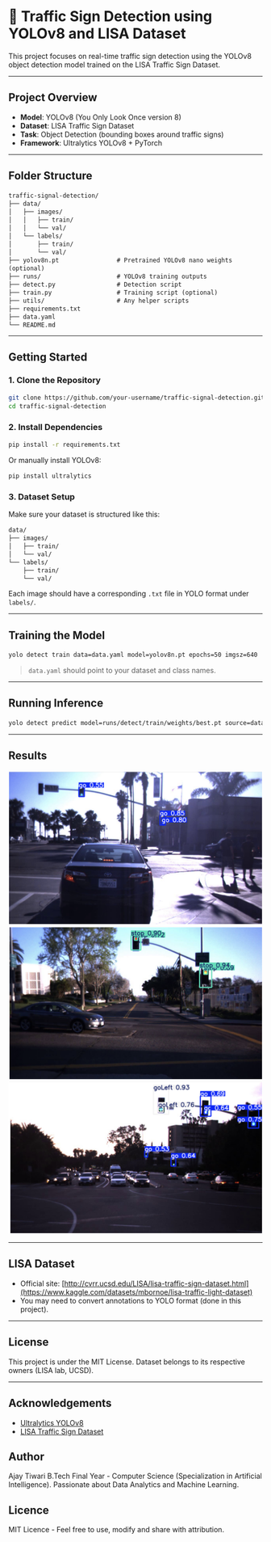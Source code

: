 # 🚦 Traffic Sign Detection using YOLOv8 and LISA Dataset

This project focuses on real-time traffic sign detection using the YOLOv8 object detection model trained on the LISA Traffic Sign Dataset.

---

## Project Overview

- **Model**: YOLOv8 (You Only Look Once version 8)
- **Dataset**: LISA Traffic Sign Dataset
- **Task**: Object Detection (bounding boxes around traffic signs)
- **Framework**: Ultralytics YOLOv8 + PyTorch

---

## Folder Structure

```
traffic-signal-detection/
├── data/
│   ├── images/
│   │   ├── train/
│   │   └── val/
│   └── labels/
│       ├── train/
│       └── val/
├── yolov8n.pt                # Pretrained YOLOv8 nano weights (optional)
├── runs/                     # YOLOv8 training outputs
├── detect.py                 # Detection script
├── train.py                  # Training script (optional)
├── utils/                    # Any helper scripts
├── requirements.txt
├── data.yaml
└── README.md
```

---

## Getting Started

### 1. Clone the Repository

```bash
git clone https://github.com/your-username/traffic-signal-detection.git
cd traffic-signal-detection
```

### 2. Install Dependencies

```bash
pip install -r requirements.txt
```

Or manually install YOLOv8:

```bash
pip install ultralytics
```

### 3. Dataset Setup

Make sure your dataset is structured like this:

```
data/
├── images/
│   ├── train/
│   └── val/
└── labels/
    ├── train/
    └── val/
```

Each image should have a corresponding `.txt` file in YOLO format under `labels/`.

---

## Training the Model

```bash
yolo detect train data=data.yaml model=yolov8n.pt epochs=50 imgsz=640
```

> `data.yaml` should point to your dataset and class names.

---

## Running Inference

```bash
yolo detect predict model=runs/detect/train/weights/best.pt source=data/images/val
```

---

## Results

![img.png](Output1.png)
![img.png](Output2.png)
![img.png](Output3.png)

---

## LISA Dataset

- Official site: [http://cvrr.ucsd.edu/LISA/lisa-traffic-sign-dataset.html](https://www.kaggle.com/datasets/mbornoe/lisa-traffic-light-dataset)
- You may need to convert annotations to YOLO format (done in this project).

---

## License

This project is under the MIT License. Dataset belongs to its respective owners (LISA lab, UCSD).

---

## Acknowledgements

- [Ultralytics YOLOv8](https://github.com/ultralytics/ultralytics)
- [LISA Traffic Sign Dataset](http://cvrr.ucsd.edu/LISA/lisa-traffic-sign-dataset.html)

## Author
Ajay Tiwari
B.Tech Final Year - Computer Science (Specialization in Artificial Intelligence). 
Passionate about Data Analytics and Machine Learning.

## Licence
MIT Licence - Feel free to use, modify and share with attribution.


